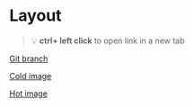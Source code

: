 # Layout 


> :bulb: **ctrl+ left click** to open link in a new tab 

[Git branch](https://github.com/codiku/react-native-temperature-converter/tree/002-EN-layout)

[Cold image](https://github.com/codiku/ressources/blob/master/cold.png)

[Hot image](https://github.com/codiku/ressources/blob/master/hot.png)